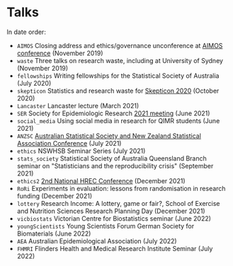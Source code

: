 # Talks

In date order:

* `AIMOS` Closing address and ethics/governance unconference at [AIMOS conference](https://aimos.community/invited-speakers) (November 2019)
* `waste` Three talks on research waste, including at University of Sydney (November 2019)
* `fellowships` Writing fellowships for the Statistical Society of Australia (July 2020)
* `skepticon` Statistics and research waste for [Skepticon 2020](https://www.skepticon.org.au/) (October 2020)
* `Lancaster` Lancaster lecture (March 2021)
* `SER` Society for Epidemiologic Research [2021 meeting](https://epiresearch.org/annual-meeting/2021-meeting/) (June 2021)
* `social_media` Using social media in research for QIMR students (June 2021)
* `ANZSC` [Australian Statistical Society and New Zealand Statistical Association Conference](https://anzsc2021.com.au/) (July 2021)
* `ethics` NSWHSB Seminar Series (July 2021)
* `stats_society` Statistical Society of Australia Queensland Branch seminar on "Statisticians and the reproducibility crisis" (September 2021)
* `ethics2` [2nd National HREC Conference](https://www.eventcreate.com/e/hrec2021) (December 2021)
* `RoRi` Experiments in evaluation: lessons from randomisation in research funding (December 2021)
* `lottery` Research Income: A lottery, game or fair?,  School of Exercise and Nutrition Sciences Research Planning Day (December 2021)
* `vicbiostats` Victorian Centre for Biostatistics seminar (June 2022)
* `youngScientists` Young Scientists Forum German Society for Biomaterials (June 2022)
* `AEA` Australian Epidemiological Association (July 2022)
* `FHMRI` Flinders Health and Medical Research Institute Seminar (July 2022)
